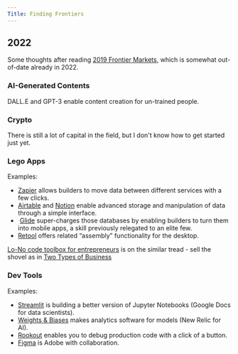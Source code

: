 ```yaml
---
Title: Finding Frontiers
---
```


## 2022

Some thoughts after reading [2019 Frontier Markets](https://dcgross.com/2019-frontier-markets/), which is somewhat out-of-date already in 2022. 

### AI-Generated Contents

DALL.E and GPT-3 enable content creation for un-trained people.

### Crypto

There is still a lot of capital in the field, but I don't know how to get started just yet. 

### Lego Apps

Examples:
- [Zapier](https://zapier.com/) allows builders to move data between different services with a few clicks.
- [Airtable](https://airtable.com/) and [Notion](https://www.notion.so/) enable advanced storage and manipulation of data through a simple interface.
-  [Glide](https://glideapps.com/) super-charges those databases by enabling builders to turn them into mobile apps, a skill previously relegated to an elite few.
- [Retool](https://tryretool.com/) offers related “assembly” functionality for the desktop.

[Lo-No code toolbox for entrepreneurs](notes/Lo-No%20code%20toolbox%20for%20entrepreneurs.md) is on the similar tread - sell the shovel as in [Two Types of Business](TILs/Two%20Types%20of%20Business.md)

### Dev Tools
Examples:
- [Streamlit](http://streamlit.io/) is building a better version of Jupyter Notebooks (Google Docs for data scientists). 
- [Weights & Biases](https://www.wandb.com/) makes analytics software for models (New Relic for AI). 
- [Rookout](https://www.rookout.com/) enables you to debug production code with a click of a button. 
- [Figma](https://www.figma.com/) is Adobe with collaboration.